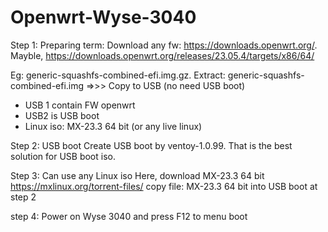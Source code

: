 # Openwrt-Wyse-3040
Step 1:  Preparing term:
Download any fw: https://downloads.openwrt.org/. 
Mayble, https://downloads.openwrt.org/releases/23.05.4/targets/x86/64/

Eg: generic-squashfs-combined-efi.img.gz. 
Extract: generic-squashfs-combined-efi.img 
=>>> Copy to USB (no need USB boot) 
+ USB 1 contain FW openwrt
+ USB2 is USB boot
+ Linux iso: MX-23.3 64 bit (or any live linux)

Step 2: USB boot
Create USB boot by ventoy-1.0.99. That is the best solution for USB boot iso. 

Step 3: Can use any Linux iso
Here, download MX-23.3 64 bit
https://mxlinux.org/torrent-files/ 
copy file: MX-23.3 64 bit into USB boot at step 2

step 4: Power on Wyse 3040 and press F12 to menu boot

